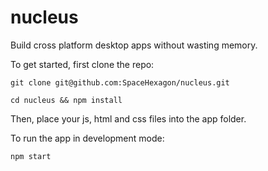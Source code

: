 # nucleus
Build cross platform desktop apps without wasting memory.

To get started, first clone the repo:
```shell
git clone git@github.com:SpaceHexagon/nucleus.git

cd nucleus && npm install
```

Then, place your js, html and css files into the app folder.

To run the app in development mode:
```shell
npm start
```